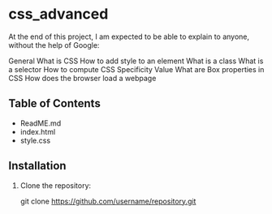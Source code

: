 # css_advanced

At the end of this project, I am expected to be able to explain to anyone, without the help of Google:

General
What is CSS
How to add style to an element
What is a class
What is a selector
How to compute CSS Specificity Value
What are Box properties in CSS
How does the browser load a webpage

## Table of Contents
- ReadME.md
- index.html
- style.css

## Installation
1. Clone the repository:
   
   git clone https://github.com/username/repository.git
